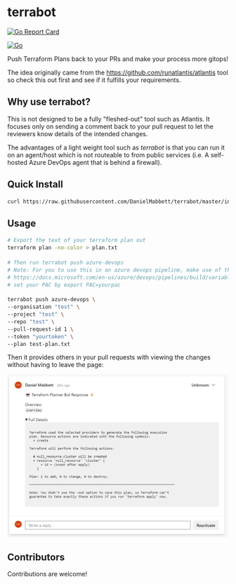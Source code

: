 # terrabot

[![Go Report Card](https://goreportcard.com/badge/github.com/danielmabbett/terrabot)](https://goreportcard.com/report/github.com/danielmabbett/terrabot)

[![Go](https://github.com/DanielMabbett/terrabot/actions/workflows/go.yml/badge.svg)](https://github.com/DanielMabbett/terrabot/actions/workflows/go.yml)

Push Terraform Plans back to your PRs and make your process more gitops!

The idea originally came from the https://github.com/runatlantis/atlantis tool so check this out first and see if it fulfills your requirements.

## Why use terrabot?

This is not designed to be a fully "fleshed-out" tool such as Atlantis. 
It focuses only on sending a comment back to your pull request to let the reviewers know details of the intended changes. 

The advantages of a light weight tool such as *terrabot* is that you can run it on an agent/host which is not routeable to from public services (i.e. A self-hosted Azure DevOps agent that is behind a firewall).

## Quick Install

```bash
curl https://raw.githubusercontent.com/DanielMabbett/terrabot/master/install.sh | bash
```

## Usage

```sh
# Export the text of your terraform plan out
terraform plan -no-color > plan.txt

# Then run terrabot push azure-devops
# Note: For you to use this in an azure devops pipeline, make use of the pipeline variables 
# https://docs.microsoft.com/en-us/azure/devops/pipelines/build/variables?view=azure-devops&tabs=yaml
# set your PAC by export PAC=yourpac

terrabot push azure-devops \
--organisation "test" \
--project "test" \
--repo "test" \
--pull-request-id 1 \
--token "yourtoken" \
--plan test-plan.txt

```

Then it provides others in your pull requests with viewing the changes without having to leave the page:

![Screenshot](./images/screenshot1.png)

## Contributors

Contributions are welcome!

